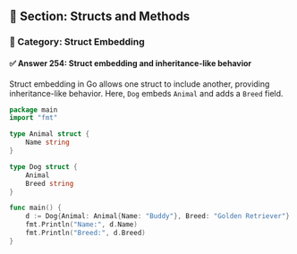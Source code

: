 ## 📘 Section: Structs and Methods  
### 🔹 Category: Struct Embedding  
#### ✅ Answer 254: Struct embedding and inheritance-like behavior

Struct embedding in Go allows one struct to include another, providing inheritance-like behavior. Here, `Dog` embeds `Animal` and adds a `Breed` field.

```go
package main
import "fmt"

type Animal struct {
    Name string
}

type Dog struct {
    Animal
    Breed string
}

func main() {
    d := Dog{Animal: Animal{Name: "Buddy"}, Breed: "Golden Retriever"}
    fmt.Println("Name:", d.Name)
    fmt.Println("Breed:", d.Breed)
}
```
